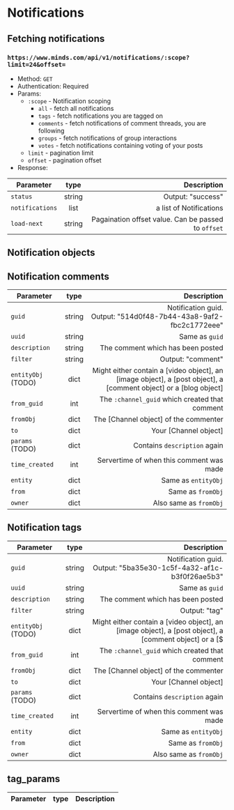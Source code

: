 # Notifications

## Fetching notifications
### `https://www.minds.com/api/v1/notifications/:scope?limit=24&offset=`
* Method: `GET`
* Authentication: Required
* Params: 
    * `:scope` - Notification scoping
        * `all` - fetch all notifications
        * `tags` - fetch notifications you are tagged on
        * `comments` - fetch notifications of comment threads, you are following
        * `groups` - fetch notifications of group interactions
        * `votes` - fetch notifications containing voting of your posts
    * `limit` - pagination limit
    * `offset` - pagination offset
* Response:  

| Parameter | type | Description |
| --- |:---:|---:|
| `status` | string | Output: "success" |
| `notifications` | list | a list of Notifications|
| `load-next` | string | Pagaination offset value. Can be passed to `offset` |

## Notification objects

## Notification comments

| Parameter | type | Description |
| --- |:---:|---:|
| `guid` | string | Notification guid. <br> Output: "514d0f48-7b44-43a8-9af2-fbc2c1772eee" |
| `uuid` | string | Same as `guid` |
| `description` | string | The comment which has been posted |
| `filter` | string | Output: "comment" |
| `entityObj` (TODO) | dict | Might either contain a [video object], an [image object], a [post object], a [comment object] or a [blog object] |
| `from_guid` | int | The `:channel_guid` which created that comment |
| `fromObj` | dict | The [Channel object] of the commenter |
| `to` | dict | Your [Channel object] |
| `params` (TODO) | dict | Contains `description` again |
| `time_created` | int | Servertime of when this comment was made |
| `entity` | dict | Same as `entityObj` |
| `from` | dict | Same as `fromObj` |
| `owner` | dict | Also same as `fromObj` |

## Notification tags


| Parameter | type | Description |
| --- |:---:|---:|
| `guid` | string | Notification guid. <br> Output: "5ba35e30-1c5f-4a32-af1c-b3f0f26ae5b3" |
| `uuid` | string | Same as `guid` |
| `description` | string | The comment which has been posted |
| `filter` | string | Output: "tag" |
| `entityObj` (TODO) | dict | Might either contain a [video object], an [image object], a [post object], a [comment object] or a [$
| `from_guid` | int | The `:channel_guid` which created that comment |
| `fromObj` | dict | The [Channel object] of the commenter |
| `to` | dict | Your [Channel object] |
| `params` (TODO) | dict | Contains `description` again |
| `time_created` | int | Servertime of when this comment was made |
| `entity` | dict | Same as `entityObj` |
| `from` | dict | Same as `fromObj` |
| `owner` | dict | Also same as `fromObj` |

## tag_params

| Parameter | type | Description |
| --- |:---:|---:|
